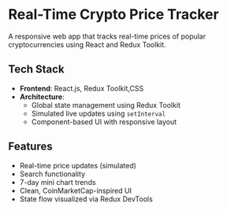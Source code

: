# Real-Time Crypto Price Tracker

A responsive web app that tracks real-time prices of popular cryptocurrencies using React and Redux Toolkit.

## Tech Stack
- **Frontend**: React.js, Redux Toolkit,CSS
- **Architecture**:
  - Global state management using Redux Toolkit
  - Simulated live updates using `setInterval`
  - Component-based UI with responsive layout

## Features
- Real-time price updates (simulated)
- Search functionality
- 7-day mini chart trends
- Clean, CoinMarketCap-inspired UI
- State flow visualized via Redux DevTools
